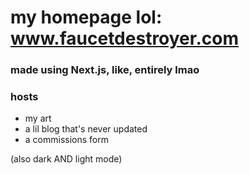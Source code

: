 # my homepage lol: www.faucetdestroyer.com
### made using Next.js, like, entirely lmao 
### hosts 
- my art
- a lil blog that's never updated
- a commissions form

(also dark AND light mode)
